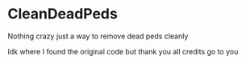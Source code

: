 # CleanDeadPeds
Nothing crazy just a way to remove dead peds cleanly

Idk where I found the original code but thank you all credits go to you
